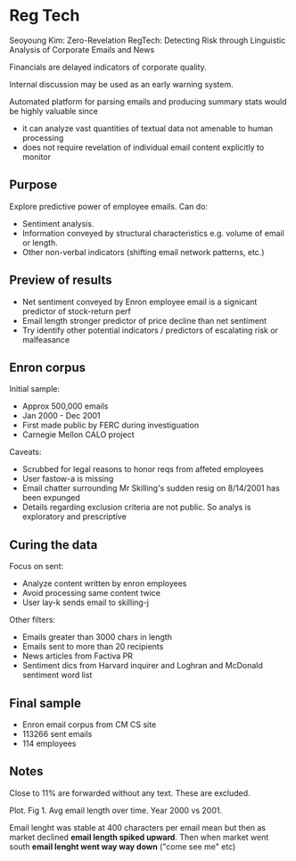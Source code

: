 # Reg Tech

Seoyoung Kim: Zero-Revelation RegTech: Detecting Risk through Linguistic Analysis of Corporate Emails and News

Financials are delayed indicators of corporate quality.

Internal discussion may be used as an early warning system.

Automated platform for parsing emails and producing summary stats would be highly valuable since

* it can analyze vast quantities of textual data not amenable to human processing
* does not require revelation of individual email content explicitly to monitor

## Purpose

Explore predictive power of employee emails. Can do:

* Sentiment analysis.
* Information conveyed by structural characteristics e.g. volume of email or length.
* Other non-verbal indicators (shifting email network patterns, etc.)

## Preview of results

* Net sentiment conveyed by Enron employee email is a signicant predictor of stock-return perf
* Email length stronger predictor of price decline than net sentiment
* Try identify other potential indicators / predictors of escalating risk or malfeasance

## Enron corpus

Initial sample:

* Approx 500,000 emails
* Jan 2000 - Dec 2001
* First made public by FERC during investiguation
* Carnegie Mellon CALO project

Caveats:

* Scrubbed for legal reasons to honor reqs from affeted employees
* User fastow-a is missing
* Email chatter surrounding Mr Skilling's sudden resig on 8/14/2001 has been expunged
* Details regarding exclusion criteria are not public. So analys is exploratory and prescriptive

## Curing the data

Focus on sent:

* Analyze content written by enron employees
* Avoid processing same content twice
* User lay-k sends email to skilling-j

Other filters:

* Emails greater than 3000 chars in length
* Emails sent to more than 20 recipients
* News articles from Factiva PR
* Sentiment dics from Harvard inquirer and Loghran and McDonald sentiment word list

## Final sample

* Enron email corpus from CM CS site
* 113266 sent emails
* 114 employees

##  Notes

Close to 11% are forwarded without any text. These are excluded.

Plot.
Fig 1. Avg email length over time.
Year 2000 vs 2001.

Email lenght was stable at 400 characters per email mean but then as
market declined **email length spiked upward**. Then when market went south
**email lenght went way way down** ("come see me" etc)

